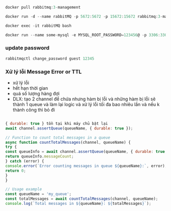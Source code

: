 ```javascript
docker pull rabbitmq:3-management

docker run -d --name rabbitMQ -p 5672:5672 -p 15672:15672 rabbitmq:3-management

docker exec -it rabbitMQ bash

docker run --name some-mysql -e MYSQL_ROOT_PASSWORD=123456@ -p 3306:3306 -d mysql:8.1
```

### update password

```javascript
rabbitmqctl change_password guest 12345
```

### Xử lý lỗi Message Error or TTL

- xử lý lỗi
- hết hạn thời gian
- quá số lượng hàng đợi
- DLX: tạo 2 channel để chứa nhưng hàm bị lỗi và những hàm bị lỗi sẽ thành 1 queue và làm lại logic và xử lý lỗi tối đa bao nhiêu lần và nếu k thành công thì bỏ đi

```javascript

{ durable: true } tồn tại khi máy chủ bật lại
await channel.assertQueue(queueName, { durable: true });

// Function to count total messages in a queue
async function countTotalMessages(channel, queueName) {
try {
const queueInfo = await channel.assertQueue(queueName, { durable: true });
return queueInfo.messageCount;
} catch (error) {
console.error(`Error counting messages in queue ${queueName}:`, error);
return 0;
}
}

// Usage example
const queueName = 'my_queue';
const totalMessages = await countTotalMessages(channel, queueName);
console.log(`Total messages in ${queueName}: ${totalMessages}`);

```
